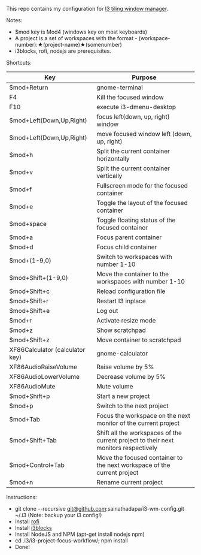 This repo contains my configuration for [I3 tiling window manager](https://i3wm.org/).

Notes:
- $mod key is Mod4 (windows key on most keyboards)
- A project is a set of workspaces with the format - (workspace-number):★(project-name)★(somenumber)
- i3blocks, rofi, nodejs are prerequisites.

Shortcuts:

| Key | Purpose |
| --- | ------- |
| $mod+Return | gnome-terminal |
| F4 | Kill the focused window |
| F10 | execute i3-dmenu-desktop |
| $mod+Left(Down,Up,Right) | focus left(down, up, right) window|
| $mod+Left(Down,Up,Right) | move focused window left (down, up, right)|
| $mod+h | Split the current container horizontally |
| $mod+v | Split the current container vertically |
| $mod+f | Fullscreen mode for the focused container |
| $mod+e | Toggle the layout of the focused container |
| $mod+space | Toggle floating status of the focused container |
| $mod+a | Focus parent container |
| $mod+d | Focus child container |
| $mod+(1-9,0) | Switch to workspaces with number 1-10 |
| $mod+Shift+(1-9,0) | Move the container to the workspaces with number 1-10 |
| $mod+Shift+c | Reload configuration file |
| $mod+Shift+r | Restart I3 inplace |
| $mod+Shift+e | Log out |
| $mod+r | Activate resize mode |
| $mod+z | Show scratchpad |
| $mod+Shift+z | Move container to scratchpad |
| XF86Calculator (calculator key) | gnome-calculator |
| XF86AudioRaiseVolume  | Raise volume by 5% |
| XF86AudioLowerVolume  | Decrease volume by 5% |
| XF86AudioMute  | Mute volume |
| $mod+Shift+p | Start a new project |
| $mod+p | Switch to the next project |
| $mod+Tab | Focus the workspace on the next monitor of the current project |
| $mod+Shift+Tab | Shift all the workspaces of the current project to their next monitors respectively |
| $mod+Control+Tab | Move the focused container to the next workspace of the current project |
| $mod+n | Rename current project |

Instructions:
- git clone --recursive git@github.com:sainathadapa/i3-wm-config.git ~/.i3 (Note: backup your i3 config!)
- Install [rofi](https://davedavenport.github.io/rofi//INSTALL.html)
- Install [i3blocks](https://github.com/vivien/i3blocks)
- Install NodeJS and NPM (apt-get install nodejs npm)
- cd .i3/i3-project-focus-workflow/; npm install
- Done!

